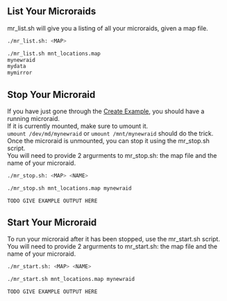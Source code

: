 ## List Your Microraids
mr_list.sh will give you a listing of all your microraids, given a map file.
```bash
./mr_list.sh: <MAP>

./mr_list.sh mnt_locations.map
mynewraid
mydata
mymirror
```

## Stop Your Microraid
If you have just gone through the [Create Example](https://github.com/Fullaxx/microraids/blob/master/CREATE_EXAMPLE.md), you should have a running microraid. \
If it is currently mounted, make sure to umount it. \
`umount /dev/md/mynewraid` or `umount /mnt/mynewraid` should do the trick. \
Once the microraid is unmounted, you can stop it using the mr_stop.sh script. \
You will need to provide 2 argurments to mr_stop.sh: the map file and the name of your microraid.
```bash
./mr_stop.sh: <MAP> <NAME>

./mr_stop.sh mnt_locations.map mynewraid

TODO GIVE EXAMPLE OUTPUT HERE
```

## Start Your Microraid
To run your microraid after it has been stopped, use the mr_start.sh script. \
You will need to provide 2 argurments to mr_start.sh: the map file and the name of your microraid.
```bash
./mr_start.sh: <MAP> <NAME>

./mr_start.sh mnt_locations.map mynewraid

TODO GIVE EXAMPLE OUTPUT HERE
```
